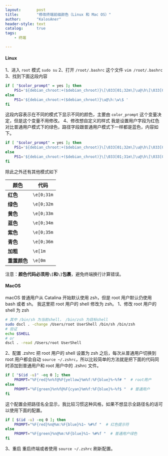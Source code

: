 ```yaml
---
layout:       post
title:        "修改终端前缀颜色（Linux 和 Mac OS）"
author:       "KalosAner"
header-style: text
catalog:      true
tags:
    - 终端

---
```


#### Linux

1、进入 `root` 模式 `sudo su`
2、打开 `/root/.bashrc` 这个文件 `vim /root/.bashrc`
3、找到下面这段内容

```sh
if [ "$color_prompt" = yes ]; then
	PS1='${debian_chroot:+($debian_chroot)}\[\033[01;32m\]\u@\h\[\033[00m\]:\[\033[01;34m\]\w\[\033[00m\]\$ '
else
	PS1='${debian_chroot:+($debian_chroot)}\u@\h:\w\$ '
fi
```
这段内容表示在不同的模式下显示不同的颜色，主要由 `color_prompt` 这个变量决定，但是这个变量不用修改。
4、修改想自定义的样式
我是设置用户字段为红色对比普通用户模式下的绿色，路径字段跟普通用户模式下一样都是蓝色，内容如下。
```sh
if [ "$color_prompt" = yes ]; then
	PS1='${debian_chroot:+($debian_chroot)}\[\033[01;32m\]\u@\h\[\033[00m\]:\[\033[01;34m\]\w\[\033[00m\]\$ '
else
	PS1='${debian_chroot:+($debian_chroot)}\[\033[01;31m\]\u@\h\[\033[00m\]:\[\033[01;34m\]\w\[\033[00m\]\$ '
fi
```

除此之外还有其他模式如下

| 颜色       | 代码         |
| -------- | --------- |
| **红色**   | `\e[0;31m` |
| **绿色**   | `\e[0;32m` |
| **黄色**   | `\e[0;33m` |
| **蓝色**   | `\e[0;34m` |
| **紫色**   | `\e[0;35m` |
| **青色**   | `\e[0;36m` |
| **加粗**   | `\e[1m`    |
| **重置颜色** | `\e[0m`    |

注意：**颜色代码必须用`\[`和`\]`包裹**，避免终端换行计算错误。

#### MacOS
macOS 普通用户从 Catalina 开始默认使用 zsh，但是 root 用户默认仍使用 bash 或者 sh。
我这里把 root 用户的 shell 修改为 zsh。
1、修改 root 用户的 shell 为 zsh
```sh
# 其中 /bin/sh 为当前shell， /bin/zsh 为目标shell
sudo dscl . -change /Users/root UserShell /bin/sh /bin/zsh
# 验证
echo $SHELL
# or
dscl . -read /Users/root UserShell
```
2、配置 .zshrc
把 root 用户的 shell 设置为 zsh 之后，每次从普通用户切换到 root 用户都会自动 `source ~/.zshrc`，所以比较简单的方法就是把下面的代码同时添加到普通用户和 root 用户中的 .zshrc 文件。
```sh
if [ "$(id -u)" -eq 0 ]; then
    PROMPT="%F{red}%n%f@%F{yellow}%m%f:%F{blue}%~%f# "  # root用户
else
    PROMPT="%F{green}%n%f@%F{cyan}%m%f:%F{blue}%~%f$ "  # 普通用户
fi
```
这个配置会把路径名全显示，我比较习惯这种风格，如果不想显示全路径名的话可以使用下面的配置。
```sh
if [ $(id -u) -eq 0 ]; then
    PROMPT="%F{red}%n@%m:%F{blue}%1~ %#%f "  # 红色提示符
else
    PROMPT="%F{green}%n@%m:%F{blue}%1~ %#%f "  # 普通用户绿色
fi
```
3、重启
重启终端或者使用 `source ~/.zshrc` 刷新配置。